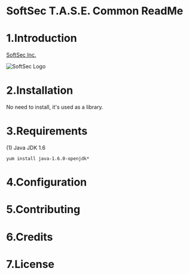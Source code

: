 SoftSec T.A.S.E. Common ReadMe
===

# 1.Introduction
[SoftSec Inc.](http://www.softsec.com.cn)

![SoftSec Logo](http://www.softsec.com.cn/images/logo2.png)

# 2.Installation

No need to install, it's used as a library.

# 3.Requirements
(1) Java JDK 1.6

```yum install java-1.6.0-openjdk*```

# 4.Configuration

# 5.Contributing

# 6.Credits

# 7.License